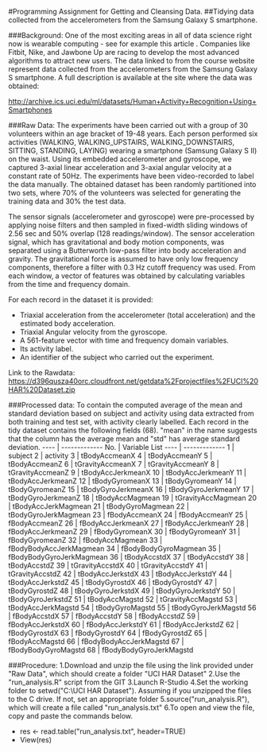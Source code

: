 #Programming Assignment for Getting and Cleansing Data.
##Tidying data collected from the accelerometers from the Samsung Galaxy S smartphone.

###Background: 
One of the most exciting areas in all of data science right now is wearable computing - see for example this article . Companies like Fitbit, Nike, and Jawbone Up are racing to develop the most advanced algorithms to attract new users. The data linked to from the course website represent data collected from the accelerometers from the Samsung Galaxy S smartphone. A full description is available at the site where the data was obtained:

http://archive.ics.uci.edu/ml/datasets/Human+Activity+Recognition+Using+Smartphones

###Raw Data:
The experiments have been carried out with a group of 30 volunteers within an age bracket of 19-48 years. Each person performed six activities (WALKING, WALKING_UPSTAIRS, WALKING_DOWNSTAIRS, SITTING, STANDING, LAYING) wearing a smartphone (Samsung Galaxy S II) on the waist. Using its embedded accelerometer and gyroscope, we captured 3-axial linear acceleration and 3-axial angular velocity at a constant rate of 50Hz. The experiments have been video-recorded to label the data manually. The obtained dataset has been randomly partitioned into two sets, where 70% of the volunteers was selected for generating the training data and 30% the test data. 

The sensor signals (accelerometer and gyroscope) were pre-processed by applying noise filters and then sampled in fixed-width sliding windows of 2.56 sec and 50% overlap (128 readings/window). The sensor acceleration signal, which has gravitational and body motion components, was separated using a Butterworth low-pass filter into body acceleration and gravity. The gravitational force is assumed to have only low frequency components, therefore a filter with 0.3 Hz cutoff frequency was used. From each window, a vector of features was obtained by calculating variables from the time and frequency domain.

For each record in the dataset it is provided: 
- Triaxial acceleration from the accelerometer (total acceleration) and the estimated body acceleration. 
- Triaxial Angular velocity from the gyroscope. 
- A 561-feature vector with time and frequency domain variables. 
- Its activity label. 
- An identifier of the subject who carried out the experiment.

Link to the Rawdata: https://d396qusza40orc.cloudfront.net/getdata%2Fprojectfiles%2FUCI%20HAR%20Dataset.zip

###Processed data: 
To contain the computed average of the mean and standard deviation based on subject and activity using data extracted from both training and test set, with activity clearly labelled.
Each record in the tidy dataset contains the following fields (68).
"mean" in the name suggests that the column has the average mean and "std" has average standard deviation.
---- | -------------
 No. | Variable List 
---- | -------------
1 | subject
2 | activity
3 | tBodyAccmeanX
4 | tBodyAccmeanY
5 | tBodyAccmeanZ
6 | tGravityAccmeanX
7 | tGravityAccmeanY
8 | tGravityAccmeanZ
9 | tBodyAccJerkmeanX
10 | tBodyAccJerkmeanY
11 | tBodyAccJerkmeanZ
12 | tBodyGyromeanX
13 | tBodyGyromeanY
14 | tBodyGyromeanZ
15 | tBodyGyroJerkmeanX
16 | tBodyGyroJerkmeanY
17 | tBodyGyroJerkmeanZ
18 | tBodyAccMagmean
19 | tGravityAccMagmean
20 | tBodyAccJerkMagmean
21 | tBodyGyroMagmean
22 | tBodyGyroJerkMagmean
23 | fBodyAccmeanX
24 | fBodyAccmeanY
25 | fBodyAccmeanZ
26 | fBodyAccJerkmeanX
27 | fBodyAccJerkmeanY
28 | fBodyAccJerkmeanZ
29 | fBodyGyromeanX
30 | fBodyGyromeanY
31 | fBodyGyromeanZ
32 | fBodyAccMagmean
33 | fBodyBodyAccJerkMagmean
34 | fBodyBodyGyroMagmean
35 | fBodyBodyGyroJerkMagmean
36 | tBodyAccstdX
37 | tBodyAccstdY
38 | tBodyAccstdZ
39 | tGravityAccstdX
40 | tGravityAccstdY
41 | tGravityAccstdZ
42 | tBodyAccJerkstdX
43 | tBodyAccJerkstdY
44 | tBodyAccJerkstdZ
45 | tBodyGyrostdX
46 | tBodyGyrostdY
47 | tBodyGyrostdZ
48 | tBodyGyroJerkstdX
49 | tBodyGyroJerkstdY
50 | tBodyGyroJerkstdZ
51 | tBodyAccMagstd
52 | tGravityAccMagstd
53 | tBodyAccJerkMagstd
54 | tBodyGyroMagstd
55 | tBodyGyroJerkMagstd
56 | fBodyAccstdX
57 | fBodyAccstdY
58 | fBodyAccstdZ
59 | fBodyAccJerkstdX
60 | fBodyAccJerkstdY
61 | fBodyAccJerkstdZ
62 | fBodyGyrostdX
63 | fBodyGyrostdY
64 | fBodyGyrostdZ
65 | fBodyAccMagstd
66 | fBodyBodyAccJerkMagstd
67 | fBodyBodyGyroMagstd
68 | fBodyBodyGyroJerkMagstd
  
###Procedure:
1.Download and unzip the file using the link provided under "Raw Data", which should create a folder "UCI HAR Dataset"
2.Use the "run_analysis.R" script from the GIT
3.Launch R-Studio
4.Set the working folder to setwd("C:\\UCI HAR Dataset"). Assuming if you unzipped the files to the C drive. If not, set an appropriate folder
5.source("run_analysis.R"), which will create a file called "run_analysis.txt"
6.To open and view the file, copy and paste the commands below.
- res <- read.table("run_analysis.txt", header=TRUE)
- View(res)
 